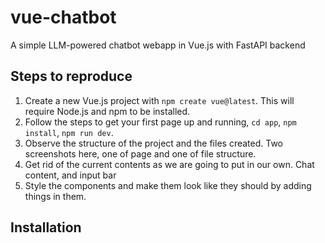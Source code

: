 # vue-chatbot

A simple LLM-powered chatbot webapp in Vue.js with FastAPI backend

## Steps to reproduce

1. Create a new Vue.js project with `npm create vue@latest`. This will require Node.js and npm to be installed.
2. Follow the steps to get your first page up and running, `cd app`, `npm install`, `npm run dev`.
3. Observe the structure of the project and the files created. Two screenshots here, one of page and one of file structure.
4. Get rid of the current contents as we are going to put in our own. Chat content, and input bar
5. Style the components and make them look like they should by adding things in them.

## Installation
